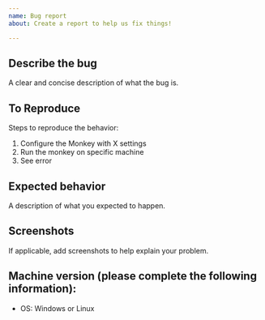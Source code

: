 ```yaml
---
name: Bug report
about: Create a report to help us fix things!

---
```


<!--
Thank you for reporting a bug to make Infection Monkey better.

Please fill in as much of the template below as you're able.
-->

## Describe the bug
A clear and concise description of what the bug is.

## To Reproduce
Steps to reproduce the behavior:
1. Configure the Monkey with X settings
2. Run the monkey on specific machine
3. See error

## Expected behavior
A description of what you expected to happen.

## Screenshots
If applicable, add screenshots to help explain your problem.

## Machine version (please complete the following information):
 - OS: Windows or Linux
